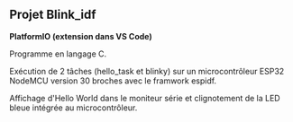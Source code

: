 ## Projet Blink_idf

**PlatformIO (extension dans VS Code)**

Programme en langage C.

Exécution de 2 tâches (hello_task et blinky) sur un microcontrôleur ESP32 NodeMCU version 30 broches avec le framwork espidf.

Affichage d'Hello World dans le moniteur série et clignotement de la LED bleue intégrée au microcontrôleur.
